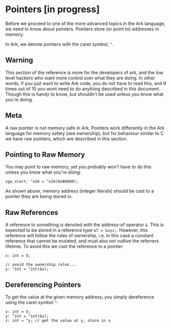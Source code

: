# Pointers [in progress]
Before we proceed to one of the more advanced topics in the Ark language, we
need to know about pointers. Pointers store (or point to) addresses in memory.

In Ark, we denote pointers with the caret symbol, `^`.

## Warning
This section of the reference is more for the developers of ark, and the low level
hackers who want more control over what they are doing. In other words, if you
just want to write Ark code, you do not have to read this, and 9 times out of 10
you wont need to do anything described in this document. Though this is handy
to know, but shouldn't be used unless you know what you're doing.

## Meta
A raw pointer is not memory safe in Ark. Pointers work differently in the Ark 
language for memory safety (see ownership), but for behaviour similar to C we 
have raw pointers, which are described in this section.

## Pointing to Raw Memory
You may point to raw memory, yet you probably won't have to do this unless you 
know what you're doing:

    vga_start: ^u16 = ^u16(0xB8000);
    
As shown above, memory address (integer literals) should be cast to a pointer they
are being stored in.

## Raw References
A reference to something is denoted with the address-of operator `&`. This is
expected to be stored in a reference type `&T = &xyz;`. However, this reference
will follow the rules of ownership, i.e. in this case a constant reference that
cannot be mutated, and must also not outlive the referrers lifetime. To avoid this
we cast the reference to a pointer:

```
x: int = 5;

// avoid the ownership rules...
y: ^int = ^int(&x);
```

## Dereferencing Pointers
To get the value at the given memory address, you simply dereference using
the caret symbol `^`:

```
x: int = 5;
y: ^int = ^int(&x);
z: int = ^y; // get the value at y, store in x
```
